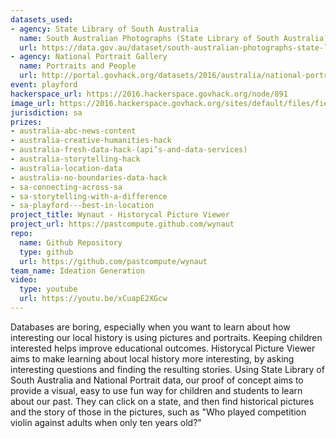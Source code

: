 ```yaml
---
datasets_used:
- agency: State Library of South Australia
  name: South Australian Photographs (State Library of South Australia)
  url: https://data.gov.au/dataset/south-australian-photographs-state-library-of-south-australia
- agency: National Portrait Gallery
  name: Portraits and People
  url: http://portal.govhack.org/datasets/2016/australia/national-portrait-gallery/portraits-and-people.html
event: playford
hackerspace_url: https://2016.hackerspace.govhack.org/node/891
image_url: https://2016.hackerspace.govhack.org/sites/default/files/field/image/Capture_1.PNG
jurisdiction: sa
prizes:
- australia-abc-news-content
- australia-creative-humanities-hack
- australia-fresh-data-hack-(api’s-and-data-services)
- australia-storytelling-hack
- australia-location-data
- australia-no-boundaries-data-hack
- sa-connecting-across-sa
- sa-storytelling-with-a-difference
- sa-playford---best-in-location
project_title: Wynaut - Historycal Picture Viewer
project_url: https://pastcompute.github.com/wynaut
repo:
  name: Github Repository
  type: github
  url: https://github.com/pastcompute/wynaut
team_name: Ideation Generation
video:
  type: youtube
  url: https://youtu.be/xCuapE2XGcw
---
```


Databases are boring, especially when you want to learn about how interesting our local history is using pictures and portraits.
Keeping children interested helps improve educational outcomes.
Historycal Picture Viewer aims to make learning about local history more interesting, by asking interesting questions and finding the resulting stories.
Using State Library of South Australia and National Portrait data, our proof of concept aims to provide a visual, easy to use fun way for children and students to learn about our past.
They can click on a state, and then find historical pictures and the story of those in the pictures, such as "Who played competition violin against adults when only ten years old?"